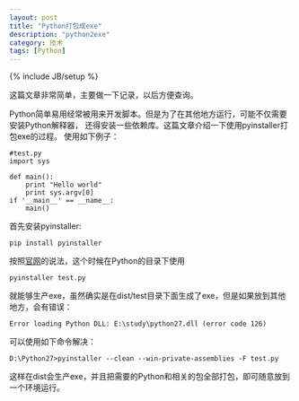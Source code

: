 ```yaml
---
layout: post
title: "Python打包成exe"
description: "python2exe"
category: 技术
tags: [Python]
---
```

{% include JB/setup %}

这篇文章非常简单，主要做一下记录，以后方便查询。

Python简单易用经常被用来开发脚本。但是为了在其他地方运行，可能不仅需要安装Python解释器，
还得安装一些依赖库。这篇文章介绍一下使用pyinstaller打包exe的过程。
使用如下例子：

	#test.py
	import sys

	def main():
		print "Hello world"
		print sys.argv[0]
	if '__main__' == __name__:
		main()

首先安装pyinstaller:

	pip install pyinstaller

按照[官网](http://www.pyinstaller.org/)的说法，这个时候在Python的目录下使用

	pyinstaller test.py

就能够生产exe，虽然确实是在dist/test目录下面生成了exe，但是如果放到其他地方，会有错误：

	Error loading Python DLL: E:\study\python27.dll (error code 126)

可以使用如下命令解决：

	D:\Python27>pyinstaller --clean --win-private-assemblies -F test.py

这样在dist会生产exe，并且把需要的Python和相关的包全部打包，即可随意放到一个环境运行。

